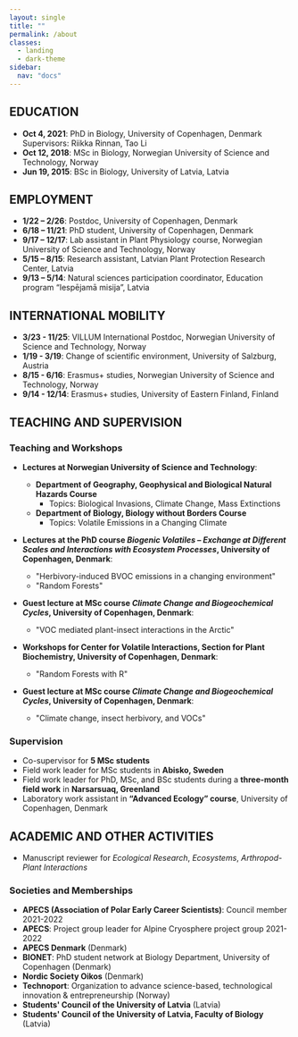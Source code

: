 ```yaml
---
layout: single
title: ""
permalink: /about
classes:
  - landing
  - dark-theme
sidebar:
  nav: "docs"
---
```


## EDUCATION
- **Oct 4, 2021**: PhD in Biology, University of Copenhagen, Denmark  
  Supervisors: Riikka Rinnan, Tao Li  
- **Oct 12, 2018**: MSc in Biology, Norwegian University of Science and Technology, Norway  
- **Jun 19, 2015**: BSc in Biology, University of Latvia, Latvia  

## EMPLOYMENT
- **1/22 – 2/26**: Postdoc, University of Copenhagen, Denmark  
- **6/18 – 11/21**: PhD student, University of Copenhagen, Denmark  
- **9/17 – 12/17**: Lab assistant in Plant Physiology course, Norwegian University of Science and Technology, Norway  
- **5/15 – 8/15**: Research assistant, Latvian Plant Protection Research Center, Latvia  
- **9/13 – 5/14**: Natural sciences participation coordinator, Education program “Iespējamā misija”, Latvia  

## INTERNATIONAL MOBILITY
- **3/23 - 11/25**: VILLUM International Postdoc, Norwegian University of Science and Technology, Norway  
- **1/19 - 3/19**: Change of scientific environment, University of Salzburg, Austria  
- **8/15 - 6/16**: Erasmus+ studies, Norwegian University of Science and Technology, Norway  
- **9/14 - 12/14**: Erasmus+ studies, University of Eastern Finland, Finland  

## TEACHING AND SUPERVISION  
### Teaching and Workshops
- **Lectures at Norwegian University of Science and Technology**:  
  - **Department of Geography, Geophysical and Biological Natural Hazards Course**  
    - Topics: Biological Invasions, Climate Change, Mass Extinctions  
  - **Department of Biology, Biology without Borders Course**  
    - Topics: Volatile Emissions in a Changing Climate  

- **Lectures at the PhD course *Biogenic Volatiles – Exchange at Different Scales and Interactions with Ecosystem Processes*, University of Copenhagen, Denmark**:  
  - "Herbivory-induced BVOC emissions in a changing environment"  
  - "Random Forests"  

- **Guest lecture at MSc course *Climate Change and Biogeochemical Cycles*, University of Copenhagen, Denmark**:  
  - "VOC mediated plant-insect interactions in the Arctic"  

- **Workshops for Center for Volatile Interactions, Section for Plant Biochemistry, University of Copenhagen, Denmark**:  
  - "Random Forests with R"  

- **Guest lecture at MSc course *Climate Change and Biogeochemical Cycles*, University of Copenhagen, Denmark**:  
  - "Climate change, insect herbivory, and VOCs"  

### Supervision
- Co-supervisor for **5 MSc students**  
- Field work leader for MSc students in **Abisko, Sweden**  
- Field work leader for PhD, MSc, and BSc students during a **three-month field work** in **Narsarsuaq, Greenland**  
- Laboratory work assistant in **“Advanced Ecology” course**, University of Copenhagen, Denmark  

## ACADEMIC AND OTHER ACTIVITIES  
- Manuscript reviewer for *Ecological Research*, *Ecosystems*, *Arthropod-Plant Interactions*  

### Societies and Memberships
- **APECS (Association of Polar Early Career Scientists)**: Council member 2021-2022  
- **APECS**: Project group leader for Alpine Cryosphere project group 2021-2022  
- **APECS Denmark** (Denmark)  
- **BIONET**: PhD student network at Biology Department, University of Copenhagen (Denmark)  
- **Nordic Society Oikos** (Denmark)  
- **Technoport**: Organization to advance science-based, technological innovation & entrepreneurship (Norway)  
- **Students' Council of the University of Latvia** (Latvia)  
- **Students' Council of the University of Latvia, Faculty of Biology** (Latvia)  